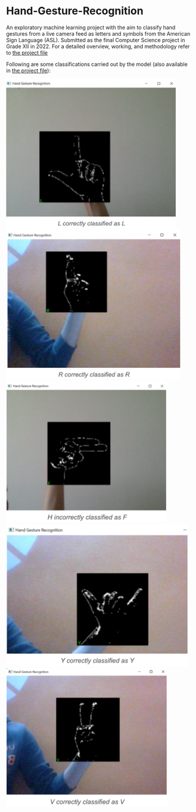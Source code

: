 # Hand-Gesture-Recognition

An exploratory machine learning project with the aim to classify hand gestures from a live camera feed as letters and symbols from the American Sign Language (ASL).
Submitted as the final Computer Science project in Grade XII in 2022.
For a detailed overview, working, and methodology refer to [the project file](<Hand Gesture Recognition.pdf>)

Following are some classifications carried out by the model (also available in [the project file](<Hand Gesture Recognition.pdf>)):

![L classified as L](images/L%20as%20L.png)
![R classified as R](images/R%20as%20R.png)
![H classified as F](images/H%20as%20F.png)
![Y classified as Y](images/Y%20as%20Y.png)
![V classified as V](images/V%20as%20V.png)
